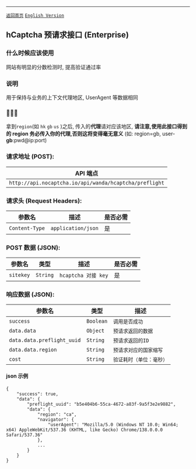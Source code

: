 ---

[`返回首页`](../README.md) [`English Version`](../en-US/hcaptcha_preflight.md)

## hCaptcha 预请求接口 (Enterprise)

### 什么时候应该使用

网站有明显的分数检测时, 提高验证通过率

### 说明

用于保持与业务的上下文代理地区, UserAgent 等数据相同

### 🚨🚨🚨

拿到`region`(如 `hk` `gb` `us` )之后, 传入的**代理**请对应该地区, **请注意,使用此接口得到的 region 务必传入你的代理,否则这将变得毫无意义** (如: region=gb, user-**gb**:pwd@ip:port)

### 请求地址 (POST):

| API 端点                                               |
| ------------------------------------------------------ |
| `http://api.nocaptcha.io/api/wanda/hcaptcha/preflight` |

### 请求头 (Request Headers):

| 参数名         | 描述               | 是否必需 |
| -------------- | ------------------ | -------- |
| `Content-Type` | `application/json` | 是       |

### POST 数据 (JSON):

| 参数名    | 类型     | 描述                | 是否必需 |
| --------- | -------- | ------------------- | -------- |
| `sitekey` | `String` | `hcaptcha 对接 key` | 是       |

### 响应数据 (JSON):

| 参数名                     | 类型      | 描述                     |
| -------------------------- | --------- | ------------------------ |
| `success`                  | `Boolean` | `调用是否成功`           |
| `data.data`                | `Object`  | `预请求返回的数据`       |
| `data.data.preflight_uuid` | `String`  | `预请求返回的ID`         |
| `data.data.region`         | `String`  | `预请求对应的国家缩写`   |
| `cost`                     | `String`  | `验证耗时（单位：毫秒）` |

#### json 示例

```
{
    "success": true,
    "data": {
        "preflight_uuid": "b5e404b6-55ca-4672-a83f-9a5f3e2e9882",
        "data": {
            "region": "ca",
            "navigator": {
                "userAgent": "Mozilla/5.0 (Windows NT 10.0; Win64; x64) AppleWebKit/537.36 (KHTML, like Gecko) Chrome/138.0.0.0 Safari/537.36"
            },
            ...
        }
    }
}
```
